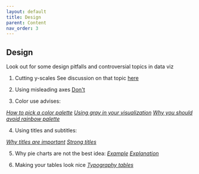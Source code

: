 ```yaml
---
layout: default
title: Design
parent: Content
nav_order: 3
---
```


## Design

Look out for some design pitfalls and controversial topics in data viz

1. Cutting y-scales 
See discussion on that topic [here](https://www.data-to-viz.com/caveat/cut_y_axis.html) 

2. Using misleading axes 
[Don't](https://www.data-to-viz.com/caveat/counter_intuitive.html)

3. Color use advises:

[*How to pick a color palette*](https://blog.datawrapper.de/which-color-scale-to-use-in-data-vis)
[*Using gray in your visualization*](https://www.visualisingdata.com/2015/01/make-grey-best-friend/)
[*Why you should avoid rainbow palette*](https://eagereyes.org/basics/rainbow-color-map)

4. Using titles and subtitles:

[*Why titles are important*](https://medium.com/multiple-views-visualization-research-explained/a-picture-may-be-worth-a-thousand-words-but-words-frame-a-picture-78d4eee1409e)
[*Strong titles*](https://stephanieevergreen.com/strong-titles/)

5. Why pie charts are not the best idea:
[*Example*](https://eagereyes.org/pie-charts)
[*Explanation*](https://www.data-to-viz.com/caveat/pie.html)

6. Making your tables look nice
[*Typography tables*](https://alistapart.com/article/web-typography-tables/)
